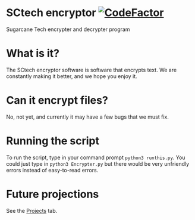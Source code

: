 # SCtech encryptor [![CodeFactor](https://www.codefactor.io/repository/github/theruntingmuumuu/sctechencrypterdecrypter/badge?s=a131bfc0c7a117715f14cb1915811f5f7a1a5cdc)](https://www.codefactor.io/repository/github/theruntingmuumuu/sctechencrypterdecrypter)
Sugarcane Tech encrypter and decrypter program

# What is it?
The SCtech encryptor software is software that encrypts text. We are constantly making it better, and we hope you enjoy it.

# Can it encrypt files?
No, not yet, and currently it may have a few bugs that we must fix.

# Running the script
To run the script, type in your command prompt `python3 runthis.py`. You could just type in `python3 Encrypter.py` but there would be very unfriendly errors instead of easy-to-read errors.  

# Future projections
See the [Projects](https://github.com/Theruntingmuumuu/SCtechEncrypterDecrypter/Projects) tab.
